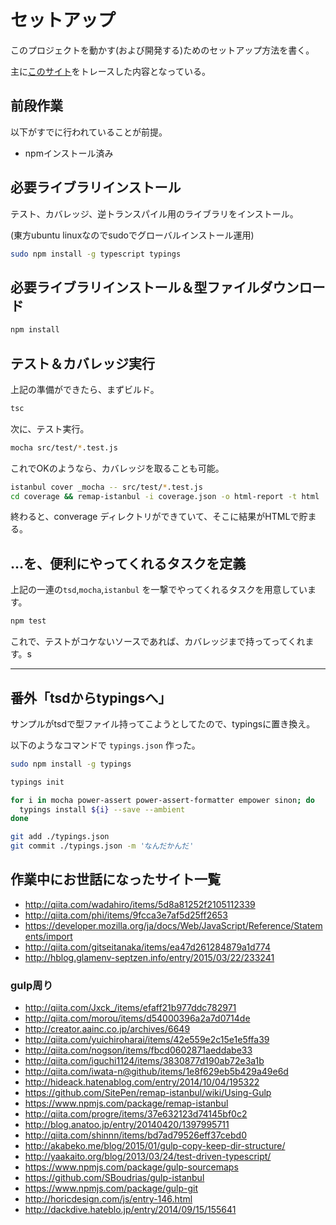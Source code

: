 # セットアップ

このプロジェクトを動かす(および開発する)ためのセットアップ方法を書く。

主に[このサイト](http://blog.syati.info/post/typescript_coverage/)をトレースした内容となっている。

## 前段作業

以下がすでに行われていることが前提。

- npmインストール済み


## 必要ライブラリインストール

テスト、カバレッジ、逆トランスパイル用のライブラリをインストール。

(東方ubuntu linuxなのでsudoでグローバルインストール運用)

```bash
sudo npm install -g typescript typings
```

## 必要ライブラリインストール＆型ファイルダウンロード

```bash
npm install 
```

## テスト＆カバレッジ実行

上記の準備ができたら、まずビルド。

```bash
tsc
```

次に、テスト実行。

```bash
mocha src/test/*.test.js
```

これでOKのようなら、カバレッジを取ることも可能。

```bash
istanbul cover _mocha -- src/test/*.test.js
cd coverage && remap-istanbul -i coverage.json -o html-report -t html
```

終わると、converage ディレクトリができていて、そこに結果がHTMLで貯まる。

## …を、便利にやってくれるタスクを定義

上記の一連の`tsd`,`mocha`,`istanbul` を一撃でやってくれるタスクを用意しています。

```bash
npm test
```

これで、テストがコケないソースであれば、カバレッジまで持ってってくれます。s

---

## 番外「tsdからtypingsへ」

サンプルがtsdで型ファイル持ってこようとしてたので、typingsに置き換え。

以下のようなコマンドで `typings.json` 作った。


```bash
sudo npm install -g typings

typings init

for i in mocha power-assert power-assert-formatter empower sinon; do
  typings install ${i} --save --ambient
done

git add ./typings.json
git commit ./typings.json -m 'なんだかんだ'
```

## 作業中にお世話になったサイト一覧

+ http://qiita.com/wadahiro/items/5d8a81252f2105112339
+ http://qiita.com/phi/items/9fcca3e7af5d25ff2653
+ https://developer.mozilla.org/ja/docs/Web/JavaScript/Reference/Statements/import
+ http://qiita.com/gitseitanaka/items/ea47d261284879a1d774
+ http://hblog.glamenv-septzen.info/entry/2015/03/22/233241

### gulp周り

+ http://qiita.com/Jxck_/items/efaff21b977ddc782971
+ http://qiita.com/morou/items/d54000396a2a7d0714de
+ http://creator.aainc.co.jp/archives/6649
+ http://qiita.com/yuichiroharai/items/42e559e2c15e1e5ffa39
+ http://qiita.com/nogson/items/fbcd0602871aeddabe33
+ http://qiita.com/iguchi1124/items/3830877d190ab72e3a1b
+ http://qiita.com/iwata-n@github/items/1e8f629eb5b429a49e6d
+ http://hideack.hatenablog.com/entry/2014/10/04/195322
+ https://github.com/SitePen/remap-istanbul/wiki/Using-Gulp
+ https://www.npmjs.com/package/remap-istanbul
+ http://qiita.com/progre/items/37e632123d74145bf0c2
+ http://blog.anatoo.jp/entry/20140420/1397995711
+ http://qiita.com/shinnn/items/bd7ad79526eff37cebd0
+ http://akabeko.me/blog/2015/01/gulp-copy-keep-dir-structure/
+ http://yaakaito.org/blog/2013/03/24/test-driven-typescript/
+ https://www.npmjs.com/package/gulp-sourcemaps
+ https://github.com/SBoudrias/gulp-istanbul
+ https://www.npmjs.com/package/gulp-git
+ http://horicdesign.com/js/entry-146.html
+ http://dackdive.hateblo.jp/entry/2014/09/15/155641
